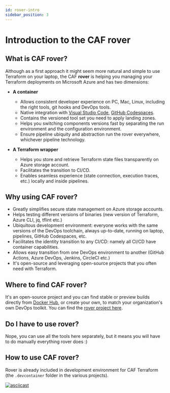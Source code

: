 ```yaml
---
id: rover-intro
sidebar_position: 3
---
```


# Introduction to the CAF rover

## What is CAF rover?

Although as a first approach it might seem more natural and simple to use Terraform on your laptop, the CAF **rover** is helping you managing your Terraform deployments on Microsoft Azure and has two dimensions:

* **A container**

  * Allows consistent developer experience on PC, Mac, Linux, including the right tools, git hooks and DevOps tools.
  * Native integration with [Visual Studio Code](https://code.visualstudio.com/docs/remote/containers), [GitHub Codespaces](https://github.com/features/codespaces).
  * Contains the versioned tool set you need to apply landing zones.
  * Helps you switching components versions fast by separating the run environment and the configuration environment.
  * Ensure pipeline ubiquity and abstraction run the rover everywhere, whichever pipeline technology.

* **A Terraform wrapper**

  * Helps you store and retrieve Terraform state files transparently on Azure storage account.
  * Facilitates the transition to CI/CD.
  * Enables seamless experience (state connection, execution traces, etc.) locally and inside pipelines.

## Why using CAF rover?

* Greatly simplifies secure state management on Azure storage accounts.
* Helps testing different versions of binaries (new version of Terraform, Azure CLI, jq, tflint etc.)
* Ubiquitous development environment: everyone works with the same versions of the DevOps toolchain, always up-to-date, running on laptop, pipelines, GitHub Codespaces, etc.
* Facilitates the identity transition to any CI/CD: namely all CI/CD have container capabilities.
* Allows easy transition from one DevOps environment to another (GitHub Actions, Azure DevOps, Jenkins, CircleCI etc.)
* It's open-source and leveraging open-source projects that you often need with Terraform.

## Where to find CAF rover?

It's an open-source project and you can find stable or preview builds directly from [Docker Hub](https://hub.docker.com/search?q=aztfmod&type=image), or create your own, to match your organization's own DevOps toolkit. You can find the [rover project here](https://github.com/aztfmod/rover).

## Do I have to use rover?

Nope, you can use all the tools here separately, but it means you will have to do manually everything rover does :)

## How to use CAF rover?

Rover is already included in development environment for CAF Terraform (the ```.devcontainer``` folder in the various projects).

[![asciicast](https://asciinema.org/a/413478.svg)](https://asciinema.org/a/413478)